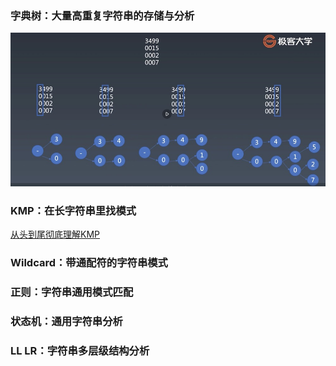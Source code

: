 ### 字典树：大量高重复字符串的存储与分析

![字典树示例图片](https://github.com/lujiajian1/Frontend-09-Template/blob/main/Week_04/img/1.jpg)

### KMP：在长字符串里找模式

[从头到尾彻底理解KMP](https://blog.csdn.net/v_july_v/article/details/7041827#t10)

### Wildcard：带通配符的字符串模式
### 正则：字符串通用模式匹配
### 状态机：通用字符串分析
### LL LR：字符串多层级结构分析